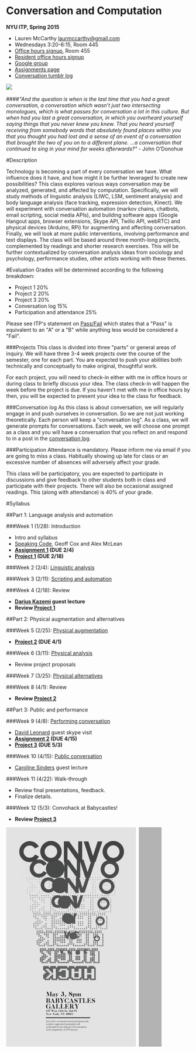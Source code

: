 Conversation and Computation
==============

**NYU ITP, Spring 2015**

* Lauren McCarthy [laurmccarthy@gmail.com](mailto:laurmccarthy@gmail.com)
* Wednesdays 3:20-6:15, Room 445
* [Office hours signup](http://bit.ly/1hECzFK), Room 455
* [Resident office hours signup](https://itp.nyu.edu/inwiki/)
* [Google group](https://groups.google.com/forum/#!forum/convo-comp)
* [Assignments page](https://github.com/lmccart/itp-convo-comp/wiki/Assignments)
* [Conversation tumblr log](http://convocomp.tumblr.com/)

![](http://payload.cargocollective.com/1/2/88505/1701748/talking_machine.jpg)

####_"And the question is when is the last time that you had a great conversation, a conversation which wasn’t just two intersecting monologues, which is what passes for conversation a lot in this culture. But when had you last a great conversation, in which you overheard yourself saying things that you never knew you knew. That you heard yourself receiving from somebody words that absolutely found places within you that you thought you had lost and a sense of an event of a conversation that brought the two of you on to a different plane. …a conversation that continued to sing in your mind for weeks afterwards?"_ - John O’Donohue

#Description

Technology is becoming a part of every conversation we have. What influence does it have, and how might it be further leveraged to create new possibilities? This class explores various ways conversation may be analyzed, generated, and affected by computation. Specifically, we will study methods of linguistic analysis (LIWC, LSM, sentiment analysis) and body language analysis (face tracking, expression detection, Kinect). We will experiment with conversation automation (markov chains, chatbots, email scripting, social media APIs), and building software apps (Google Hangout apps, browser extensions, Skype API, Twilio API, webRTC) and physical devices (Arduino, RPi) for augmenting and affecting conversation. Finally, we will look at more public interventions, involving performance and text displays. The class will be based around three month-long projects, complemented by readings and shorter research exercises. This will be further contextualized by conversation analysis ideas from sociology and psychology, performance studies, other artists working with these themes.

#Evaluation
Grades will be determined according to the following breakdown:
* Project 1 20%
* Project 2 20%
* Project 3 20%
* Conversation log 15%
* Participation and attendance 25%

Please see ITP's statement on [Pass/Fail](http://help.itp.nyu.edu/academic-policies/pass-fail) which states that a "Pass" is equivalent to an "A" or a "B" while anything less would be considered a "Fail".

###Projects
This class is divided into three "parts" or general areas of inquiry. We will have three 3-4 week projects over the course of the semester, one for each part. You are expected to push your abilities both technically and conceptually to make original, thoughtful work. 

For each project, you will need to check-in either with me in office hours or during class to briefly discuss your idea. The class check-in will happen the week before the project is due. If you haven't met with me in office hours by then, you will be expected to present your idea to the class for feedback.

###Conversation log
As this class is about conversation, we will regularly engage in and push ourselves in conversation. So we are not just working theoretically. Each person will keep a "conversation log". As a class, we will generate prompts for conversations. Each week, we will choose one prompt as a class and you will have a conversation that you reflect on and respond to in a post in the [conversation log](http://convocomp.tumblr.com/).

###Participation
Attendance is mandatory. Please inform me via email if you are going to miss a class. Habitually showing up late for class or an excessive number of absences will adversely affect your grade.

This class will be participatory, you are expected to participate in discussions and give feedback to other students both in class and participate with their projects. There will also be occasional assigned readings. This (along with attendance) is 40% of your grade.



#Syllabus

##Part 1: Language analysis and automation

###Week 1 (1/28): Introduction
* Intro and syllabus
* [Speaking Code](http://mitpress.mit.edu/books/speaking-code-0), Geoff Cox and Alex McLean
* __[Assignment 1](https://github.com/lmccart/itp-convo-comp/wiki/Assignments#assignment-1-due-24) (DUE 2/4)__
* __[Project 1](https://github.com/lmccart/itp-convo-comp/wiki/Assignments#project-1-due-218) (DUE 2/18)__


###Week 2 (2/4): [Linguistic analysis](https://github.com/lmccart/itp-convo-comp/wiki/Physical-augmentation)

###Week 3 (2/11): [Scripting and automation](https://github.com/lmccart/itp-convo-comp/wiki/Scripting,-automation,-and-bots)
  
###Week 4 (2/18): Review
* **[Darius Kazemi](http://tinysubversions.com/) guest lecture**
* **Review [Project 1](https://github.com/lmccart/itp-convo-comp/wiki/Assignments#project-1-due-218)**


##Part 2: Physical augmentation and alternatives


###Week 5 (2/25): [Physical augmentation](https://github.com/lmccart/itp-convo-comp/wiki/Physical-augmentation)
* __[Project 2](https://github.com/lmccart/itp-convo-comp/wiki/Assignments#project-2-due-41) (DUE 4/1)__

###Week 6 (3/11): [Physical analysis](https://github.com/lmccart/itp-convo-comp/wiki/Physical-analysis)
* Review project proposals

###Week 7 (3/25): [Physical alternatives](https://github.com/lmccart/itp-convo-comp/wiki/Physical-alternatives)


###Week 8 (4/1): Review
* **Review [Project 2](https://github.com/lmccart/itp-convo-comp/wiki/Assignments#project-2-due-41)**

##Part 3: Public and performance

###Week 9 (4/8): [Performing conversation](https://github.com/lmccart/itp-convo-comp/wiki/Performing-conversation)
* [David Leonard](davidleonard.tv) guest skype visit
* __[Assignment 2](https://github.com/lmccart/itp-convo-comp/wiki/Assignments#assignment-2-due-415) (DUE 4/15)__
* __[Project 3](https://github.com/lmccart/itp-convo-comp/wiki/Assignments#project-3-due-53) (DUE 5/3)__

###Week 10 (4/15): [Public conversation](https://github.com/lmccart/itp-convo-comp/wiki/Public-conversation)
* [Caroline Sinders](http://caroline-sinders.squarespace.com/) guest lecture

###Week 11 (4/22): Walk-through
* Review final presentations, feedback.
* Finalize details.

###Week 12 (5/3): Convohack at Babycastles!
* **Review [Project 3](https://github.com/lmccart/itp-convo-comp/wiki/Assignments#project-3-due-53)**

<a href="http://www.eventbrite.com/e/convohack-tickets-16615625784"><img src="convohack_poster.jpg" height="600"></a>

